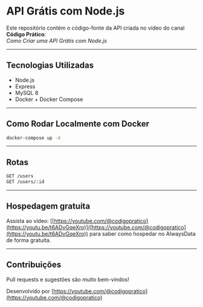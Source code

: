 # API Grátis com Node.js

Este repositório contém o código-fonte da API criada no vídeo do canal **Código Prático**:  
*Como Criar uma API Grátis com Node.js*

---

## Tecnologias Utilizadas

- Node.js
- Express
- MySQL 8
- Docker + Docker Compose

---

## Como Rodar Localmente com Docker

```bash
docker-compose up -d
```

---

## Rotas

```bash
GET /users
GET /users/:id
```

---

## Hospedagem gratuita


Assista ao vídeo: [[https://youtube.com/@codigopratico](https://youtu.be/t6ADvGqeXro)]([https://youtube.com/@codigopratico](https://youtu.be/t6ADvGqeXro)) para saber como hospedar no AlwaysData de forma gratuita.

---

## Contribuições

Pull requests e sugestões são muito bem-vindos!

Desenvolvido por [https://youtube.com/@codigopratico](https://youtube.com/@codigopratico)
